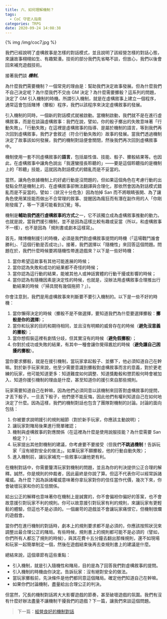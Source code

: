 ```yaml
---
title: 六、如何理解機制？
tags:
  - CoC 守密人指南
categories: TRPG
date: 2020-09-24 14:08:38
---
```


{% img /img/coc7.jpg %}

我們已經說明了虛構敘事是怎樣的對話模式，並且說明了該經營怎樣的對話心態，來讓故事栩栩如生、有趣緊湊。技術的部分我們先省略不談，但放心，我們以後會回來補充遊戲技術。

接著我們談 **_機制_**。

<!--more-->

為什麼我們需要機制？一個常見的理由是：幫助我們決定故事發展。但為什麼我們不自己決定呢？為什麼我們不交由 GM 決定？為什麼需要擲骰？這系列的問題，決定了 GM 引入機制的時機。所謂引入機制，就是在虛構敘事上建立一個程序，通常這會包括賭博（擲骰）程序，我們以該程序來決定虛構敘事的發展。

引入機制的同時，一個新的對話模式就被啟動。當機制啟動，我們就不是在進行虛構敘事，而是在談論虛構敘事：我們在說，譬如，你的骰子擲出的失敗意味著「行動失敗」。「行動失敗」在這裡是虛構敘事的指導、是屬於機制的語言，等到我們再次回到虛構敘事，我們才會敘述（符合行動失敗的）故事的發展。當我們透過機制決定了故事該如何發展，我們的機制對話便會關閉，然後我們再次回到虛構敘事中。

機制使用一套不同虛構敘事的**語言**，包括屬性值、技能、骰子、擲骰結果等。也因此，在虛構敘事中讓角色說出「我還蠻擅長聆聽的」——要是這個聆聽指的是機制上的「聆聽」技能，這就因為對話模式的錯亂而是不妥當的。

當然，讓角色依據機制上的好處行動是沒問題的，但如果這個角色在考慮行動的出發點全然是機制上的、在虛構敘事卻無法翻譯與合理化，那依然會因為對話模式錯亂而是不妥當的。譬如：（狀況十分危急）因為怕掉 San 而不將眼睛張開、為了讓角色使用某技能而做出不合常理的敘事、提醒因為瘋狂而有潛在副作用的人「你剛剛發瘋了，等一下還可能看到幻覺」等。

機制是**輔助我們進行虛構敘事的方式**之一，它不該獨立成為虛構敘事推動的動力。也就是說，當我們援引機制，並不是因為這樣比較有趣或妥當（所以，和虛構敘事不一樣），也不是因為「規則書或劇本這樣寫」。

首先，賭博機制援引的時機，必須是我們對虛構敘事提問的時機（「這場戰鬥誰會勝利」、「這個行動是否成功」）。接著，我們選擇以「隨機性」來回答這個問題。問題在於，我們什麼時候要將隨機性帶進遊戲來？以下是一些好時機：

1. 當你希望這故事有其他可能進展的時候；
2. 當你認為失敗和成功的結果都不奇怪的時候；
3. 當你認為這行動的結果，能被其他人或神話實體的行動干擾或影響的時候；
4. 當你認為有隨機因素是決定性的時候，也就是，沒辦法用虛構敘事合理推出行動結果的時候（「掃具間有幾個拖把？」）。

你會注意到，我們是用虛構敘事來判斷要不要引入機制的。以下是一些不好的時機：

1. 當你懶得決定的時候（擲骰不是不做選擇，要知道我們為什麼要選擇擲骰：**擲骰是你的選擇**）；
2. 當你和玩家的目的和期待相同，並且沒有明顯的威脅存在的時候（**避免沒意義的擲骰**）；
3. 當你想假裝這裡有劇情分歧，但其實沒有的時候（**避免假擲骰**）；
4. 你對於成功或失敗的結果，有其中一種會讓你覺得尷尬的時候（**避免讓自己困擾的擲骰**）。

當你要求擲骰，就是在援引機制，當玩家拿起骰子、並擲下，他必須知道自己在幹嘛。對於新手玩家來說，他至少需要意識到擲骰對虛構敘事而言的意義，對於更老練的玩家，他可能知道更多：知道難度如何調整、知道獎勵骰和懲罰骰何時會被加入、知道你援引機制的理由是什麼，甚至知道你的援引來自那些規則。

玩家需要知道自己在幹嘛，因為他們必須同意以該機制來回答對虛構敘事的提問，才丟下骰子。一旦丟下骰子，他們便不能反悔，因此他們有權利知道自己在如何地決定了什麼。因為這樣，我們的機制對話也包含了團隊對機制的討論。討論的面向包括：

1. 你被要求說明援引的規則細節（對於新手玩家，你應該主動說明）；
2. 讓玩家對賭局後果進行簡單確認；
3. 機制與虛構敘事的對應關係（在這裡為什麼是使用說服技能？為什麼需要 San 檢定？）；
4. 玩家提出其他對機制的建議，你考慮要不要接受（但我們**不跳過機制**！告訴玩家「沒有絕對安全的做法」。如果玩家不願擲骰，他的行動自動失敗）；
5. 進入機制前，讓玩家補充一些敘事以讓他更有利。

在機制對話中，你需要釐清玩家對機制的問題，並且為你的判決提供公正合理的解釋。誠然，你是規則的仲裁者，因此最終是你說了算。但這不代表你可以經常訴諸權威。為什麼？因為訴諸權威意味著你拿玩家對你的信任當作代價，幾次下來，你會破壞玩家和你的互信關係。

給出公正的解釋也意味著你在機制上是誠實的，你不會偏袒你偏好的答案，也不會故意援引對玩家不利的規則。你可以故意援引對玩家有利的規則，來讓玩家有更輕鬆的體驗，但這也不是必須的。一個嚴苛的遊戲並不會讓玩家痛恨它，但機制很爛的遊戲會。

當你們在進行機制的對話時，劇本上的規則要求都不是必須的，你應該按照狀況來調整出最合理公正的賭局。有些時候，規則書上的規則都可能不是必須的（譬如，你們所有人都忘了規則的時候），與其花費十五分鐘去翻出那條規則，還不如現場和玩家一起簡單制定一個，然後在遊戲結束後再去查規則書上的建議是什麼。

總結來說，這個章節有這些重點：

* 引入機制，就是引入隨機性和賭局，目的是為了回答我們對虛構敘事的提問。
* 引入機制的時機由你決定。告訴玩家：沒有絕對安全的做法。
* 當玩家擲骰前，先決條件是他們都同意這個賭局。確定他們知道自己在幹嘛。
* 如果你們討論機制，盡量給出合理公正的判決。

但當然，冗長的機制對話將大大影響遊戲的節奏，甚至破壞遊戲的氛圍。我們有沒有什麼好辦法盡量不讓機制干擾我們的遊戲？下一篇，讓我們來談這個問題。

> 下一篇：[經營良好的機制對話](/2020/09/25/7-mechanism-2/)

